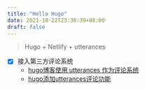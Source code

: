 ```yaml
---
title: "Hello Hugo"
date: 2021-10-22T23:36:39+08:00
draft: false
---
```


> Hugo + Netlify + utterances

- [x] 接入第三方评论系统
  - [hugo博客使用 utterances 作为评论系统](https://annkuoq.github.io/blog/2020-03-09-add-utterances-comment-widget-to-hexo/)
  - [hugo添加utterances评论功能](https://blog.eric7.site/2020/01/05/comment/)
